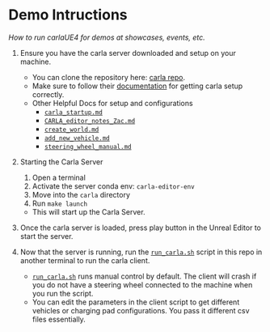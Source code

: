 # Demo Intructions
*How to run carlaUE4 for demos at showcases, events, etc.* 

1. Ensure you have the carla server downloaded and setup on your machine. 
    * You can clone the repository here: [carla repo](https://github.com/carla-simulator/carla/tree/ue4-dev?tab=readme-ov-file).
    * Make sure to follow their [documentation](https://carla.readthedocs.io/en/latest/) for getting carla setup correctly.
    * Other Helpful Docs for setup and configurations
        * [`carla_startup.md`](./carla_install_help.md)
        * [`CARLA_editor_notes_Zac.md`](./CARLA_editor_notes_Zac.md)
        * [`create_world.md`](./create_world.md)
        * [`add_new_vehicle.md`](./add_new_vehicle.md)
        * [`steering_wheel_manual.md`](./steering_wheel_manual.md)

2. Starting the Carla Server
    1. Open a terminal
    2. Activate the server conda env: `carla-editor-env`
    3. Move into the `carla` directory
    4. Run `make launch`
    * This will start up the Carla Server.

3. Once the carla server is loaded, press play button in the Unreal Editor to
start the server.

4. Now that the server is running, run the [`run_carla.sh`](./run_carla.sh)
script in this repo in another terminal to run the carla client.
    * [`run_carla.sh`](./run_carla.sh) runs manual control by default. The 
    client will crash if you do not have a steering wheel connected
    to the machine when you run the script.
    * You can edit the parameters in the client script to get different vehicles 
    or charging pad configurations. You pass it different csv files essentially.